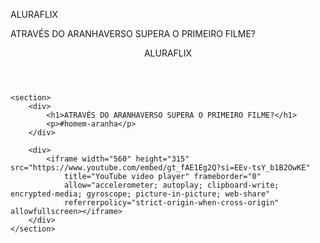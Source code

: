 ALURAFLIX


ATRAVÉS DO ARANHAVERSO SUPERA O PRIMEIRO FILME?
<html lang="pt-BR">
<head>
    <link rel="stylesheet" href="styles.css">
    <title>Aluraflix</title>
</head>

<body>
    <header>ALURAFLIX</header>

    <section>
        <div>
            <h1>ATRAVÉS DO ARANHAVERSO SUPERA O PRIMEIRO FILME?</h1>
            <p>#homem-aranha</p>
        </div>

        <div>
            <iframe width="560" height="315" src="https://www.youtube.com/embed/gt_fAE1Eg2Q?si=EEv-tsY_b1B2OwKE"
                title="YouTube video player" frameborder="0"
                allow="accelerometer; autoplay; clipboard-write; encrypted-media; gyroscope; picture-in-picture; web-share"
                referrerpolicy="strict-origin-when-cross-origin" allowfullscreen></iframe>
        </div>
    </section>

</body>

</html>

